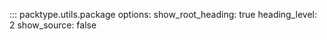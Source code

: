 ::: packtype.utils.package
    options:
      show_root_heading: true
      heading_level: 2
      show_source: false
